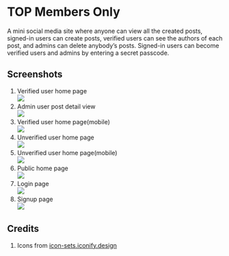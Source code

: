 # TOP Members Only
A mini social media site where anyone can view all the created posts, signed-in users can create posts, verified users can see the authors of each post, and admins can delete anybody’s posts. Signed-in users can become verified users and admins by entering a secret passcode.
## Screenshots
1. Verified user home page  
   ![](https://i.imgur.com/a7vyOMl.png)  
2. Admin user post detail view  
   ![](https://i.imgur.com/V6i6CxJ.png)  
3. Verified user home page(mobile)  
   ![](https://i.imgur.com/F0kLAoM.png)  
4. Unverified user home page  
   ![](https://i.imgur.com/EEYskwl.png)  
5. Unverified user home page(mobile)  
   ![](https://i.imgur.com/0N58Rgf.png)  
6. Public home page  
   ![](https://i.imgur.com/lTLT9mE.png)  
7. Login page  
   ![](https://i.imgur.com/kpPodPT.png)  
8. Signup page  
   ![](https://i.imgur.com/L6Jkq6H.png)  
## Credits
1. Icons from [icon-sets.iconify.design](https://icon-sets.iconify.design)
